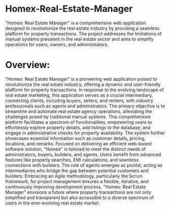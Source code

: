 # Homex-Real-Estate-Manager
"Homex: Real Estate Manager" is a comprehensive web application designed to revolutionize the real estate industry by providing a seamless platform for property transactions. The project addresses the limitations of manual systems prevalent in the real estate sector and aims to simplify operations for users, owners, and administrators.

# Overview:
"Homex: Real Estate Manager" is a pioneering web application poised to revolutionize the real estate industry, offering a dynamic and user-friendly platform for property transactions. In response to the evolving landscape of real estate marketing, this application serves as a crucial intermediary, connecting clients, including buyers, sellers, and renters, with industry professionals such as agents and administrators. The primary objective is to streamline and automate real estate agency operations, alleviating the challenges posed by traditional manual systems.
This comprehensive platform facilitates a spectrum of functionalities, empowering users to effortlessly explore property details, add listings to the database, and engage in administrative checks for property availability. The system further showcases essential information such as customer details, pricing, locations, and remarks. Focused on delivering an efficient web-based software solution, "Homex" is tailored to meet the distinct needs of administrators, buyers, builders, and agents. Users benefit from advanced features like property searches, EMI calculations, and seamless connections with builders. The role of agents emerges as pivotal, acting as intermediaries who bridge the gap between potential customers and builders.
Embracing an Agile methodology, particularly the Scrum framework, for project management ensures a flexible, iterative, and continuously improving development process. "Homex: Real Estate Manager" envisions a future where property transactions are not only simplified and transparent but also accessible to a diverse spectrum of users in the ever-evolving real estate market.
